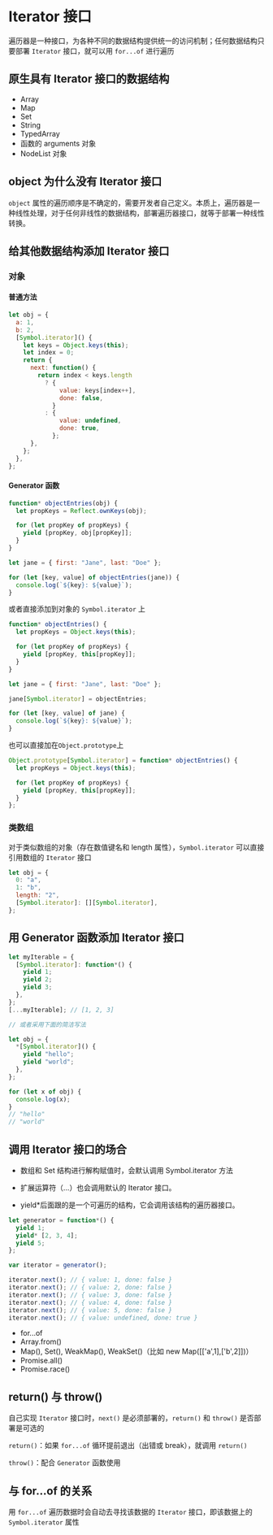 <author-info date="1631095693719"></author-info>

# Iterator 接口

遍历器是一种接口，为各种不同的数据结构提供统一的访问机制；任何数据结构只要部署 `Iterator` 接口，就可以用 `for...of` 进行遍历

## 原生具有 Iterator 接口的数据结构

- Array
- Map
- Set
- String
- TypedArray
- 函数的 arguments 对象
- NodeList 对象

## object 为什么没有 Iterator 接口

`object` 属性的遍历顺序是不确定的，需要开发者自己定义。本质上，遍历器是一种线性处理，对于任何非线性的数据结构，部署遍历器接口，就等于部署一种线性转换。

## 给其他数据结构添加 Iterator 接口

### 对象

#### 普通方法

```js
let obj = {
  a: 1,
  b: 2,
  [Symbol.iterator]() {
    let keys = Object.keys(this);
    let index = 0;
    return {
      next: function() {
        return index < keys.length
          ? {
              value: keys[index++],
              done: false,
            }
          : {
              value: undefined,
              done: true,
            };
      },
    };
  },
};
```

#### Generator 函数

```js
function* objectEntries(obj) {
  let propKeys = Reflect.ownKeys(obj);

  for (let propKey of propKeys) {
    yield [propKey, obj[propKey]];
  }
}

let jane = { first: "Jane", last: "Doe" };

for (let [key, value] of objectEntries(jane)) {
  console.log(`${key}: ${value}`);
}
```

或者直接添加到对象的 `Symbol.iterator` 上

```js
function* objectEntries() {
  let propKeys = Object.keys(this);

  for (let propKey of propKeys) {
    yield [propKey, this[propKey]];
  }
}

let jane = { first: "Jane", last: "Doe" };

jane[Symbol.iterator] = objectEntries;

for (let [key, value] of jane) {
  console.log(`${key}: ${value}`);
}
```

也可以直接加在`Object.prototype`上

```js
Object.prototype[Symbol.iterator] = function* objectEntries() {
  let propKeys = Object.keys(this);

  for (let propKey of propKeys) {
    yield [propKey, this[propKey]];
  }
};
```

### 类数组

对于类似数组的对象（存在数值键名和 length 属性），`Symbol.iterator` 可以直接引用数组的 `Iterator` 接口

```js
let obj = {
  0: "a",
  1: "b",
  length: "2",
  [Symbol.iterator]: [][Symbol.iterator],
};
```

## 用 Generator 函数添加 Iterator 接口

```js
let myIterable = {
  [Symbol.iterator]: function*() {
    yield 1;
    yield 2;
    yield 3;
  },
};
[...myIterable]; // [1, 2, 3]

// 或者采用下面的简洁写法

let obj = {
  *[Symbol.iterator]() {
    yield "hello";
    yield "world";
  },
};

for (let x of obj) {
  console.log(x);
}
// "hello"
// "world"
```

## 调用 Iterator 接口的场合

- 数组和 Set 结构进行解构赋值时，会默认调用 Symbol.iterator 方法

- 扩展运算符（...）也会调用默认的 Iterator 接口。

- yield\*后面跟的是一个可遍历的结构，它会调用该结构的遍历器接口。

```js
let generator = function*() {
  yield 1;
  yield* [2, 3, 4];
  yield 5;
};

var iterator = generator();

iterator.next(); // { value: 1, done: false }
iterator.next(); // { value: 2, done: false }
iterator.next(); // { value: 3, done: false }
iterator.next(); // { value: 4, done: false }
iterator.next(); // { value: 5, done: false }
iterator.next(); // { value: undefined, done: true }
```

- for...of
- Array.from()
- Map(), Set(), WeakMap(), WeakSet()（比如 new Map([['a',1],['b',2]])）
- Promise.all()
- Promise.race()

## return() 与 throw()

自己实现 `Iterator` 接口时，`next()` 是必须部署的，`return()` 和 `throw()` 是否部署是可选的

`return()`：如果 `for...of` 循环提前退出（出错或 break），就调用 `return()`

`throw()`：配合 `Generator` 函数使用

## 与 for...of 的关系

用 `for...of` 遍历数据时会自动去寻找该数据的 `Iterator` 接口，即该数据上的 `Symbol.iterator` 属性
